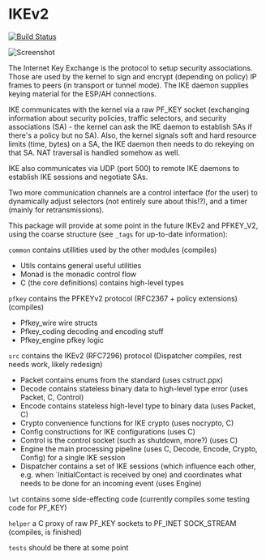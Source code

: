 IKEv2
=====

[![Build Status](https://travis-ci.org/isakmp/ike.svg?branch=master)](https://travis-ci.org/isakmp/ike)

![Screenshot](http://berlin.ccc.de/~hannes/ike1.png)

The Internet Key Exchange is the protocol to setup security associations.  Those
are used by the kernel to sign and encrypt (depending on policy) IP frames to
peers (in transport or tunnel mode).  The IKE daemon supplies keying material
for the ESP/AH connections.

IKE communicates with the kernel via a raw PF_KEY socket (exchanging information
about security policies, traffic selectors, and security associations (SA) - the
kernel can ask the IKE daemon to establish SAs if there's a policy but no SA).
Also, the kernel signals soft and hard resource limits (time, bytes) on a SA,
the IKE daemon then needs to do rekeying on that SA.  NAT traversal is handled
somehow as well.

IKE also communicates via UDP (port 500) to remote IKE daemons to establish IKE
sessions and negotiate SAs.

Two more communication channels are a control interface (for the user) to
dynamically adjust selectors (not entirely sure about this!?), and a timer
(mainly for retransmissions).


This package will provide at some point in the future IKEv2 and PFKEY_V2, using
the coarse structure (see `_tags` for up-to-date information):

`common` contains utillities used by the other modules (compiles)
 - Utils contains general useful utilities
 - Monad is the monadic control flow
 - C (the core definitions) contains high-level types

`pfkey` contains the PFKEYv2 protocol (RFC2367 + policy extensions) (compiles)
 - Pfkey_wire wire structs
 - Pfkey_coding decoding and encoding stuff
 - Pfkey_engine pfkey logic

`src` contains the IKEv2 (RFC7296) protocol (Dispatcher compiles, rest needs work, likely redesign)
 - Packet contains enums from the standard (uses cstruct.ppx)
 - Decode contains stateless binary data to high-level type error (uses Packet, C, Control)
 - Encode contains stateless high-level type to binary data (uses Packet, C)
 - Crypto convenience functions for IKE crypto (uses nocrypto, C)
 - Config constructions for IKE configurations (uses C)
 - Control is the control socket (such as shutdown, more?) (uses C)
 - Engine the main processing pipeline (uses C, Decode, Encode, Crypto, Config) for a single IKE session
 - Dispatcher contains a set of IKE sessions (which influence each other, e.g. when `InitialContact is received by one) and coordinates what needs to be done for an incoming event (uses Engine)

`lwt` contains some side-effecting code (currently compiles some testing code for PF_KEY)

`helper` a C proxy of raw PF_KEY sockets to PF_INET SOCK_STREAM (compiles, is finished)

`tests` should be there at some point
